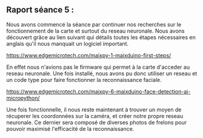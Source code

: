 ## Raport séance 5 :

Nous avons commencé la séance par continuer nos recherches sur le fonctionnement de la carte et surtout du reseau neuronale.
Nous avons découvert grâce au lien suivant qui détails toutes les étapes nécessaires en anglais qu'il nous manquait un logiciel important.

https://www.edgemicrotech.com/maixpy-1-maixduino-first-steps/

En effet nous n'avions pas le firmware qui permet à la carte d'acceder au reseau neuronale. 
Une fois installé, nous avons pu donc utiliser un reseau et un code type pour faire fonctionner la reconnaissance faciale.

https://www.edgemicrotech.com/maixpy-6-maixduino-face-detection-ai-micropython/



Une fois fonctionnelle, il nous reste maintenant à trouver un moyen de récuperer les coordonnées sur la caméra, et créer notre propre reseau neuronale.
Ce dernier sera composé de diverses photos de frelons pour pouvoir maximisé l'efficacité de la reconnaissance.
